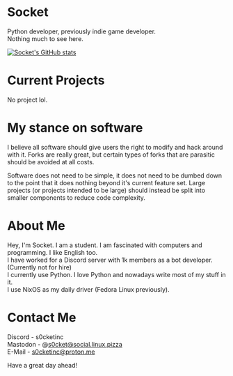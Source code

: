 # Socket
Python developer, previously indie game developer. \
Nothing much to see here. 

[![Socket's GitHub stats](https://github-readme-stats.vercel.app/api?username=SocketOfficial&show_icons=true&theme=radical&bg_color=00000000)](https://github-readme-stats.vercel.app)

# Current Projects
No project lol.

# My stance on software
I believe all software should give users the right to modify and hack around with it. Forks are really great, but certain types of forks that are parasitic should be avoided at all costs.

Software does not need to be simple, it does not need to be dumbed down to the point that it does nothing beyond it's current feature set.
Large projects (or projects intended to be large) should instead be split into smaller components to reduce code complexity.

# About Me
Hey, I'm Socket. I am a student. I am fascinated with computers and programming. I like English too. \
I have worked for a Discord server with 1k members as a bot developer. (Currently not for hire) \
I currently use Python. I love Python and nowadays write most of my stuff in it. \
I use NixOS as my daily driver (Fedora Linux previously).

# Contact Me
Discord - s0cketinc \
Mastodon - @s0cket@social.linux.pizza \
E-Mail - s0cketinc@proton.me

Have a great day ahead!
